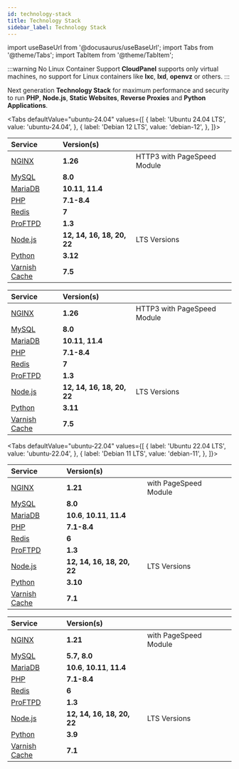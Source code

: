 ```yaml
---
id: technology-stack
title: Technology Stack
sidebar_label: Technology Stack
---
```


import useBaseUrl from '@docusaurus/useBaseUrl';
import Tabs from '@theme/Tabs';
import TabItem from '@theme/TabItem';

:::warning No Linux Container Support
**CloudPanel** supports only virtual machines, no support for Linux containers like **lxc**, **lxd**, **openvz** or others.
:::

Next generation **Technology Stack** for maximum performance and security to run **PHP**, **Node.js**, **Static Websites**, **Reverse Proxies** and **Python Applications**.

<Tabs
defaultValue="ubuntu-24.04"
values={[
{ label: 'Ubuntu 24.04 LTS', value: 'ubuntu-24.04', },
{ label: 'Debian 12 LTS', value: 'debian-12', },
]}>
<TabItem value="ubuntu-24.04">

| Service                                    | Version(s)                 |                             |
|:-------------------------------------------|:---------------------------|:----------------------------|
| [NGINX](https://nginx.org)                 | **1.26**                   | HTTP3 with PageSpeed Module |
| [MySQL](https://www.mysql.com/)            | **8.0**                    |                             |
| [MariaDB](https://mariadb.org/)            | **10.11**, **11.4**        |                             |
| [PHP](https://www.php.net)                 | **7.1-8.4**                |                             |
| [Redis](https://redis.io)                  | **7**                      |                             |
| [ProFTPD](http://www.proftpd.org)          | **1.3**                    |                             |
| [Node.js](https://nodejs.org)              | **12, 14, 16, 18, 20, 22** | LTS Versions                |
| [Python](https://www.python.org/)          | **3.12**                   |                             |
| [Varnish Cache](http://varnish-cache.org/) | **7.5**                    |                             |

</TabItem>
<TabItem value="debian-12">

| Service                                       | Version(s)                 |                             |
|:----------------------------------------------|:---------------------------|:----------------------------|
| [NGINX](https://nginx.org)            | **1.26**                   | HTTP3 with PageSpeed Module |
| [MySQL](https://www.mysql.com/)            | **8.0**                    |                             |
| [MariaDB](https://mariadb.org/)          | **10.11**, **11.4**       |                             |
| [PHP](https://www.php.net)              | **7.1-8.4**                |                             |
| [Redis](https://redis.io)            | **7**                      |                             |
| [ProFTPD](http://www.proftpd.org)          | **1.3**                    |                             |
| [Node.js](https://nodejs.org)          | **12, 14, 16, 18, 20, 22** | LTS Versions                |
| [Python](https://www.python.org/)           | **3.11**                   |                             |
| [Varnish Cache](http://varnish-cache.org/)    | **7.5**                    |                             |

</TabItem>
</Tabs>

<Tabs
defaultValue="ubuntu-22.04"
values={[
{ label: 'Ubuntu 22.04 LTS', value: 'ubuntu-22.04', },
{ label: 'Debian 11 LTS', value: 'debian-11', },
]}>
<TabItem value="ubuntu-22.04">

| Service                                    | Version(s)                    |                       |
|:-------------------------------------------|:------------------------------|:----------------------|
| [NGINX](https://nginx.org)                 | **1.21**                      | with PageSpeed Module |
| [MySQL](https://www.mysql.com/)            | **8.0**                       |                       |
| [MariaDB](https://mariadb.org/)            | **10.6**, **10.11**, **11.4** |                       |
| [PHP](https://www.php.net)                 | **7.1-8.4**                   |                       |
| [Redis](https://redis.io)                  | **6**                         |                       |
| [ProFTPD](http://www.proftpd.org)          | **1.3**                       |                       |
| [Node.js](https://nodejs.org)              | **12, 14, 16, 18, 20, 22**    | LTS Versions          |
| [Python](https://www.python.org/)          | **3.10**                      |                       |
| [Varnish Cache](http://varnish-cache.org/) | **7.1**                       |                       |

</TabItem>
<TabItem value="debian-11">


| Service                           | Version(s)                    |                       |
|:----------------------------------|:------------------------------|:----------------------|
| [NGINX](https://nginx.org)        | **1.21**                      | with PageSpeed Module |
| [MySQL](https://www.percona.com/software/mysql-database/percona-server)   | **5.7, 8.0**                  |                       |
| [MariaDB](https://mariadb.org/)   | **10.6**, **10.11**, **11.4** |                       |
| [PHP](https://www.php.net)        | **7.1-8.4**                   |                       |
| [Redis](https://redis.io)         | **6**                         |                       |
| [ProFTPD](http://www.proftpd.org) | **1.3**                       |                       |
| [Node.js](https://nodejs.org)     | **12, 14, 16, 18, 20, 22**    | LTS Versions          |
| [Python](https://www.python.org/) | **3.9**                       |                       |
| [Varnish Cache](http://varnish-cache.org/) | **7.1**                       |                       |

</TabItem>
</Tabs>